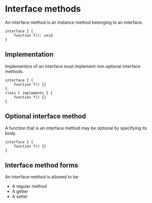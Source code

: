 # Interface methods

An interface method is an instance method belonging to an interface.

```
interface I {
    function f(): void
}
```

## Implementation

Implementors of an interface must implement non optional interface methods.

```
interface I {
    function f() {}
}
class C implements I {
    function f() {}
}
```

## Optional interface method

A function that is an interface method may be optional by specifying its body.

```
interface I {
    function f() {}
}
```

## Interface method forms

An interface method is allowed to be:

* A regular method
* A getter
* A setter